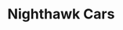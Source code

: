 ---
layout: post
title: Nighthawk Cars
description: A site all about cars
permalink: /voteforthegoat/nighthawkCars/
comments: true
---